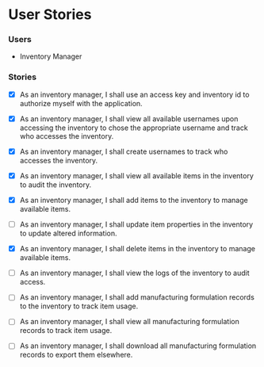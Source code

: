 # User Stories

### Users

- Inventory Manager

### Stories

- [x] As an inventory manager, I shall use an access key and inventory id to authorize myself with the application.

- [x] As an inventory manager, I shall view all available usernames upon accessing the inventory to chose the appropriate username and track who accesses the inventory.

- [x] As an inventory manager, I shall create usernames to track who accesses the inventory.

- [x] As an inventory manager, I shall view all available items in the inventory to audit the inventory.

- [x] As an inventory manager, I shall add items to the inventory to manage available items.

- [ ] As an inventory manager, I shall update item properties in the inventory to update altered information.

- [x] As an inventory manager, I shall delete items in the inventory to manage available items.

- [ ] As an inventory manager, I shall view the logs of the inventory to audit access.

- [ ] As an inventory manager, I shall add manufacturing formulation records to the inventory to track item usage.

- [ ] As an inventory manager, I shall view all manufacturing formulation records to track item usage.

- [ ] As an inventory manager, I shall download all manufacturing formulation records to export them elsewhere.
